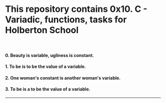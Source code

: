 <h1>This repository contains 0x10. C - Variadic, functions, tasks for Holberton School</h1>
<br>
<h4>0. Beauty is variable, ugliness is constant.</h4>
<h4>1. To be is to be the value of a variable.</h4>
<h4>2. One woman's constant is another woman's variable.</h4>
<h4>3. To be is a to be the value of a variable.</h4>
<hr>